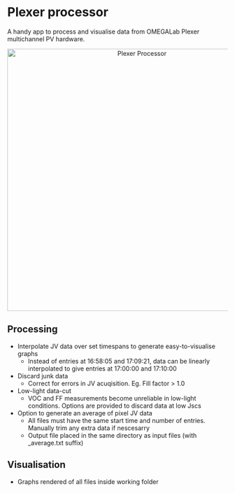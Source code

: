 # Plexer processor
A handy app to process and visualise data from OMEGALab Plexer multichannel PV hardware.

<p align="center">
  <img src="https://github.com/joeltroughton/Plexer_processor_v2/raw/master/plexerprocessor.png" width="600" title="Plexer Processor">
</p>

## Processing
- Interpolate JV data over set timespans to generate easy-to-visualise graphs
  - Instead of entries at 16:58:05 and 17:09:21, data can be linearly interpolated to give entries at 17:00:00 and 17:10:00
- Discard junk data
  - Correct for errors in JV acuqisition. Eg. Fill factor > 1.0
- Low-light data-cut
  - VOC and FF measurements become unreliable in low-light conditions. Options are provided to discard data at low Jscs
- Option to generate an average of pixel JV data
  - All files must have the same start time and number of entries. Manually trim any extra data if nescesarry
  - Output file placed in the same directory as input files (with _average.txt suffix)
## Visualisation
- Graphs rendered of all files inside working folder
